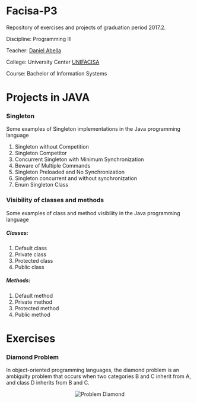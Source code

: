 # Facisa-P3

Repository of exercises and projects of graduation period 2017.2.

Discipline: Programming III

Teacher: [Daniel Abella](https://github.com/daniel-abella)

College: University Center [UNIFACISA](http://www.cesed.br/portal/)

Course: Bachelor of Information Systems


# Projects in JAVA

<h3> Singleton </h3>
    <dt> Some examples of Singleton implementations in the Java programming language </dt>
		<ol>
			<li> Singleton without Competition </li>
			<li> Singleton Competitor </li>
			<li> Concurrent Singleton with Minimum Synchronization </li>
			<li> Beware of Multiple Commands </li>
			<li> Singleton Preloaded and No Synchronization </li>
			<li> Singleton concurrent and without synchronization </li>
			<li> Enum Singleton Class </li>
		</ol>

<h3> Visibility of classes and methods </h3>
 <dt> Some examples of class and method visibility in the Java programming language </dt>
 	<h5> Classes: </h5>
 		<ol>
			<li> Default class </li>
			<li> Private class </li>
			<li> Protected class </li>
			<li> Public class </li>
		</ol>	
	<h5> Methods: </h5>
 		<ol>
			<li> Default method </li>
			<li> Private method </li>
			<li> Protected method </li>
			<li> Public method </li>
		</ol>

# Exercises

<h3> Diamond Problem </h3>
	<dt> In object-oriented programming languages, the diamond problem is an ambiguity problem that occurs when two categories B and C inherit from A, and class D inherits from B and C. </dt>
	<p align="center">
		<a>
    			<img src="https://commons.wikimedia.org/wiki/File:Diamond_inheritance.svg" alt=" Problem Diamond " >
  		</a>
	</p>
